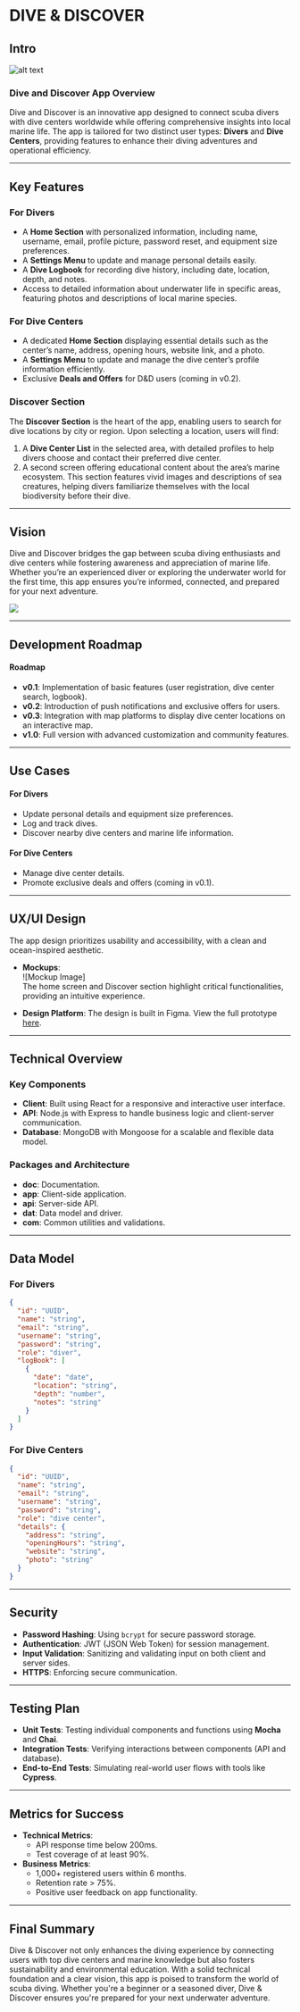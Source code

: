 
# **DIVE & DISCOVER**

## **Intro**

![alt text](<Dive & Discover.png>)

### Dive and Discover App Overview

Dive and Discover is an innovative app designed to connect scuba divers with dive centers worldwide while offering comprehensive insights into local marine life. The app is tailored for two distinct user types: **Divers** and **Dive Centers**, providing features to enhance their diving adventures and operational efficiency.

---

## **Key Features**

### **For Divers**  
- A **Home Section** with personalized information, including name, username, email, profile picture, password reset, and equipment size preferences.  
- A **Settings Menu** to update and manage personal details easily.  
- A **Dive Logbook** for recording dive history, including date, location, depth, and notes.  
- Access to detailed information about underwater life in specific areas, featuring photos and descriptions of local marine species.

### **For Dive Centers**  
- A dedicated **Home Section** displaying essential details such as the center’s name, address, opening hours, website link, and a photo.  
- A **Settings Menu** to update and manage the dive center’s profile information efficiently.  
- Exclusive **Deals and Offers** for D&D users (coming in v0.2).

### **Discover Section**

The **Discover Section** is the heart of the app, enabling users to search for dive locations by city or region. Upon selecting a location, users will find:  
1. A **Dive Center List** in the selected area, with detailed profiles to help divers choose and contact their preferred dive center.  
2. A second screen offering educational content about the area’s marine ecosystem. This section features vivid images and descriptions of sea creatures, helping divers familiarize themselves with the local biodiversity before their dive.

---

## **Vision**

Dive and Discover bridges the gap between scuba diving enthusiasts and dive centers while fostering awareness and appreciation of marine life. Whether you’re an experienced diver or exploring the underwater world for the first time, this app ensures you’re informed, connected, and prepared for your next adventure.

![](https://media.giphy.com/media/v1.Y2lkPTc5MGI3NjExd2RxbmZ6MnRkdWV3NTFiNjZkano5NDFsM2R6Z2t4Mzg2Nnpsd2VtNyZlcD12MV9naWZzX3NlYXJjaCZjdD1n/cHZo4OjMQwca4iL4Pu/giphy.gif)

---

## **Development Roadmap**

#### Roadmap
- **v0.1**: Implementation of basic features (user registration, dive center search, logbook).
- **v0.2**: Introduction of push notifications and exclusive offers for users.
- **v0.3**: Integration with map platforms to display dive center locations on an interactive map.
- **v1.0**: Full version with advanced customization and community features.

---

## **Use Cases**

#### **For Divers**
- Update personal details and equipment size preferences.
- Log and track dives.
- Discover nearby dive centers and marine life information.

#### **For Dive Centers**
- Manage dive center details.
- Promote exclusive deals and offers (coming in v0.1).

---

## **UX/UI Design**

The app design prioritizes usability and accessibility, with a clean and ocean-inspired aesthetic.

- **Mockups**:  
![Mockup Image]  
The home screen and Discover section highlight critical functionalities, providing an intuitive experience.  

- **Design Platform**: The design is built in Figma. View the full prototype [here](https://www.figma.com/design/izhbCn1siLrHnPkkMKCJuz/DIVE%26DISCOVER?node-id=0-1&node-type=canvas&t=7hdyMoMmZXfLlOZg-0).

---

## **Technical Overview**

### **Key Components**
- **Client**: Built using React for a responsive and interactive user interface.
- **API**: Node.js with Express to handle business logic and client-server communication.
- **Database**: MongoDB with Mongoose for a scalable and flexible data model.

### **Packages and Architecture**
- **doc**: Documentation.
- **app**: Client-side application.
- **api**: Server-side API.
- **dat**: Data model and driver.
- **com**: Common utilities and validations.

---

## **Data Model**

### **For Divers**
```json
{
  "id": "UUID",
  "name": "string",
  "email": "string",
  "username": "string",
  "password": "string",
  "role": "diver",
  "logBook": [
    {
      "date": "date",
      "location": "string",
      "depth": "number",
      "notes": "string"
    }
  ]
}
```

### **For Dive Centers**
```json
{
  "id": "UUID",
  "name": "string",
  "email": "string",
  "username": "string",
  "password": "string",
  "role": "dive center",
  "details": {
    "address": "string",
    "openingHours": "string",
    "website": "string",
    "photo": "string"
  }
}
```

---

## **Security**

- **Password Hashing**: Using `bcrypt` for secure password storage.
- **Authentication**: JWT (JSON Web Token) for session management.
- **Input Validation**: Sanitizing and validating input on both client and server sides.
- **HTTPS**: Enforcing secure communication.

---

## **Testing Plan**

- **Unit Tests**: Testing individual components and functions using **Mocha** and **Chai**.
- **Integration Tests**: Verifying interactions between components (API and database).
- **End-to-End Tests**: Simulating real-world user flows with tools like **Cypress**.

---

## **Metrics for Success**

- **Technical Metrics**:
  - API response time below 200ms.
  - Test coverage of at least 90%.
- **Business Metrics**:
  - 1,000+ registered users within 6 months.
  - Retention rate > 75%.
  - Positive user feedback on app functionality.

---

## **Final Summary**

Dive & Discover not only enhances the diving experience by connecting users with top dive centers and marine knowledge but also fosters sustainability and environmental education. With a solid technical foundation and a clear vision, this app is poised to transform the world of scuba diving. Whether you're a beginner or a seasoned diver, Dive & Discover ensures you're prepared for your next underwater adventure.

